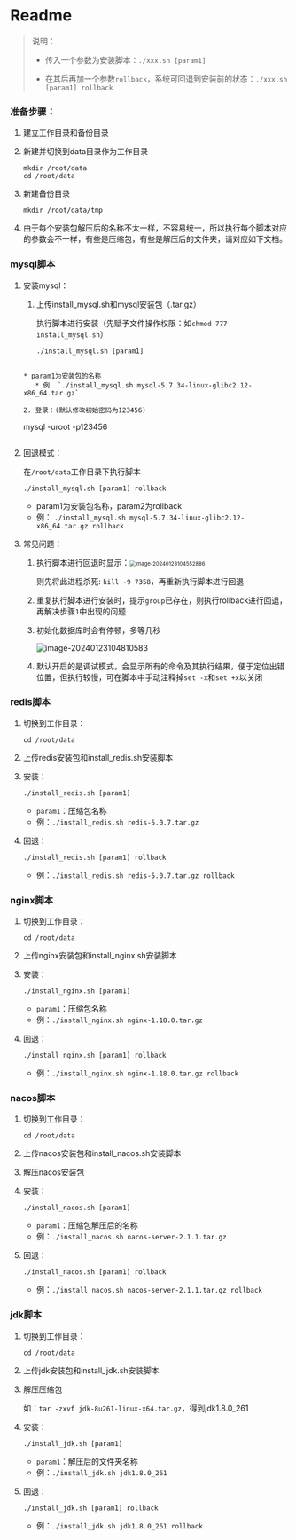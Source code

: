 # Readme

> 说明：
>
> * 传入一个参数为安装脚本：`./xxx.sh [param1]`
>
> * 在其后再加一个参数`rollback`，系统可回退到安装前的状态：`./xxx.sh [param1] rollback`



### 准备步骤：
1. 建立工作目录和备份目录

2. 新建并切换到data目录作为工作目录

   ```
   mkdir /root/data
   cd /root/data
   ```

3. 新建备份目录

   ```
   mkdir /root/data/tmp
   ```

4. 由于每个安装包解压后的名称不太一样，不容易统一，所以执行每个脚本对应的参数会不一样，有些是压缩包，有些是解压后的文件夹，请对应如下文档。



### mysql脚本

1. 安装mysql：

   1. 上传install_mysql.sh和mysql安装包（.tar.gz）

      执行脚本进行安装（先赋予文件操作权限：如`chmod 777 install_mysql.sh`）
   
      ```
      ./install_mysql.sh [param1] 
   ```
   
   * param1为安装包的名称
      * 例  `./install_mysql.sh mysql-5.7.34-linux-glibc2.12-x86_64.tar.gz`

   2. 登录：(默认修改初始密码为123456)

      ```
      mysql -uroot -p123456
      ```

2. 回退模式：

   在`/root/data`工作目录下执行脚本

   ```
   ./install_mysql.sh [param1] rollback
   ```
   
   * param1为安装包名称，param2为rollback
   * 例： `./install_mysql.sh mysql-5.7.34-linux-glibc2.12-x86_64.tar.gz rollback`
   
3. 常见问题：

   1. 执行脚本进行回退时显示：<img src="https://pzc-yun.oss-cn-heyuan.aliyuncs.com/typora-img/image-20240123104552886.png" alt="image-20240123104552886" style="zoom:67%;" />

      则先将此进程杀死: `kill -9 7358`，再重新执行脚本进行回退

   2. 重复执行脚本进行安装时，提示`group`已存在，则执行rollback进行回退，再解决步骤`1`中出现的问题

   3. 初始化数据库时会有停顿，多等几秒

      ![image-20240123104810583](https://pzc-yun.oss-cn-heyuan.aliyuncs.com/typora-img/image-20240123104810583.png)

   4. 默认开启的是调试模式，会显示所有的命令及其执行结果，便于定位出错位置，但执行较慢，可在脚本中手动注释掉`set -x`和`set +x`以关闭



### redis脚本

1. 切换到工作目录：

   ```
   cd /root/data
   ```

2. 上传redis安装包和install_redis.sh安装脚本

3. 安装：

   ```
   ./install_redis.sh [param1] 
   ```

   * `param1`：压缩包名称
   * 例：`./install_redis.sh redis-5.0.7.tar.gz`

4. 回退：

   ```
   ./install_redis.sh [param1] rollback
   ```

   * 例：`./install_redis.sh redis-5.0.7.tar.gz rollback`



### nginx脚本

1. 切换到工作目录：

   ```
   cd /root/data
   ```

2. 上传nginx安装包和install_nginx.sh安装脚本

3. 安装：

   ```
   ./install_nginx.sh [param1] 
   ```

   * `param1`：压缩包名称
   * 例：`./install_nginx.sh nginx-1.18.0.tar.gz`

4. 回退：

   ```
   ./install_nginx.sh [param1] rollback
   ```

   * 例：`./install_nginx.sh nginx-1.18.0.tar.gz rollback`



### nacos脚本

1. 切换到工作目录：

   ```
   cd /root/data
   ```

2. 上传nacos安装包和install_nacos.sh安装脚本
  
3.  解压nacos安装包

4. 安装：

   ```
   ./install_nacos.sh [param1] 
   ```

   * `param1`：压缩包解压后的名称
   * 例：`./install_nacos.sh nacos-server-2.1.1.tar.gz`

5. 回退：

   ```
   ./install_nacos.sh [param1] rollback
   ```

   * 例：`./install_nacos.sh nacos-server-2.1.1.tar.gz rollback`



### jdk脚本

1. 切换到工作目录：

   ```
   cd /root/data
   ```

2. 上传jdk安装包和install_jdk.sh安装脚本

3. 解压压缩包

   如：`tar -zxvf jdk-8u261-linux-x64.tar.gz`，得到jdk1.8.0_261

4. 安装：

   ```
   ./install_jdk.sh [param1] 
   ```

   * `param1`：解压后的文件夹名称
   * 例：`./install_jdk.sh jdk1.8.0_261`

5. 回退：

   ```
   ./install_jdk.sh [param1] rollback
   ```

   * 例：`./install_jdk.sh jdk1.8.0_261 rollback`









